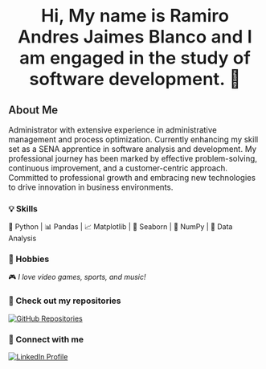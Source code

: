 <div align="center">
  <h1 style="font-weight: 600; font-size: 2.5em;">Hi, My name is Ramiro Andres Jaimes Blanco and I am engaged in the study of software development. 👋</h1>
</div>

<h2 style="font-weight: 600;">About Me</h2>
<p style="font-size: 1.1em;">
  Administrator with extensive experience in administrative management and process optimization. 
  Currently enhancing my skill set as a SENA apprentice in software analysis and development. 
  My professional journey has been marked by effective problem-solving, continuous improvement, 
  and a customer-centric approach. Committed to professional growth and embracing new technologies 
  to drive innovation in business environments.
</p>

  <h3>💡 Skills</h3>

<p>🐍 Python | 📊 Pandas | 📈 Matplotlib | 🎨 Seaborn | 🔢 NumPy | 📑 Data Analysis</p>

<h3>🎯 Hobbies</h3>
<p>🎮 <em>I love video games, sports, and music!</em></p>

<h3>📂 Check out my repositories</h3>
<p>
  <a href="https://github.com/andresjablan?tab=repositories" target="_blank">
    <img src="https://img.shields.io/badge/GitHub-Repositories-blue?logo=github" alt="GitHub Repositories">
  </a>
</p>

<h3>💼 Connect with me</h3>
<p>
  <a href="https://www.linkedin.com/in/ramiro-andres-jaimes-blanco-1922492ba">
    <img src="https://img.shields.io/badge/LinkedIn-Profile-blue?logo=linkedin" alt="LinkedIn Profile">
  </a>
</p>

</div>




